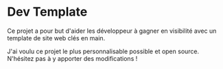 # Dev Template

Ce projet a pour but d'aider les développeur à gagner en visibilité avec un template de site web clés en main.

J'ai voulu ce projet le plus personnalisable possible et open source. N'hésitez pas à y apporter des modifications !
